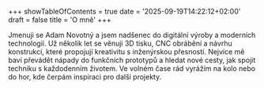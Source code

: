 +++
showTableOfContents = true
date = '2025-09-19T14:22:12+02:00'
draft = false
title = 'O mně'
+++

Jmenuji se Adam Novotný a jsem nadšenec do digitální výroby a moderních technologií. Už několik let se věnuji 3D tisku, CNC obrábění a návrhu konstrukcí, které propojují kreativitu s inženýrskou přesností. Nejvíce mě baví převádět nápady do funkčních prototypů a hledat nové cesty, jak spojit techniku s každodenním životem. Ve volném čase rád vyrážím na kolo nebo do hor, kde čerpám inspiraci pro další projekty.
